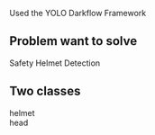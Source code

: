 Used the YOLO Darkflow Framework
## Problem want to solve
Safety Helmet Detection

## Two classes
helmet <br/>
head <br/>
